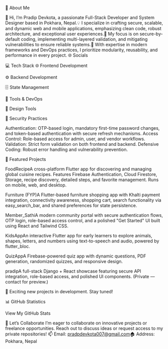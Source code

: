 💫 About Me

👋 Hi, I’m Pradip Devkota, a passionate Full-Stack Developer and System Designer based in Pokhara, Nepal.💡 I specialize in crafting secure, scalable, and dynamic web and mobile applications, emphasizing clean code, robust architecture, and exceptional user experiences.🔐 My focus is on secure-by-default coding, implementing multi-layered validation, and mitigating vulnerabilities to ensure reliable systems.🧩 With expertise in modern frameworks and DevOps practices, I prioritize modularity, reusability, and performance in every project.
🌐 Socials


💻 Tech Stack
🌐 Frontend Development

⚙️ Backend Development

🗄️ State Management

🧰 Tools & DevOps

🎨 Design Tools

🔐 Security Practices

Authentication: OTP-based login, mandatory first-time password changes, and token-based authentication with secure refresh mechanisms.
Access Control: Role-based access for admin, user, and vendor workflows.
Validation: Strict form validation on both frontend and backend.
Defensive Coding: Robust error handling and vulnerability prevention.


🚀 Featured Projects

FoodRecipeA cross-platform Flutter app for discovering and managing global cuisine recipes. Features Firebase Authentication, Cloud Firestore, Storage, recipe discovery, detailed steps, and favorite management. Runs on mobile, web, and desktop.

Furniture (FYP)A Flutter-based furniture shopping app with Khalti payment integration, connectivity awareness, shopping cart, search functionality via easy_search_bar, and shared preferences for state persistence.

Member_SathiA modern community portal with secure authentication flows, OTP login, role-based access control, and a polished "Get Started" UI built using React and Tailwind CSS.

KidsAppAn interactive Flutter app for early learners to explore animals, shapes, letters, and numbers using text-to-speech and audio, powered by flutter_bloc.

QuizAppA Firebase-powered quiz app with dynamic questions, PDF generation, randomized quizzes, and responsive design.

pradipA full-stack Django + React showcase featuring secure API integration, role-based access, and polished UI components. (Private — contact for preview.)



🚧 Exciting new projects in development. Stay tuned!


📊 GitHub Statistics

View My GitHub Stats





  




  




  




  




  
  





🤝 Let’s Collaborate
I’m eager to collaborate on innovative projects or freelance opportunities. Reach out to discuss ideas or request access to my private repositories!
📫 Email: pradpdevkota007@gmail.com🏠 Address: Pokhara, Nepal  
